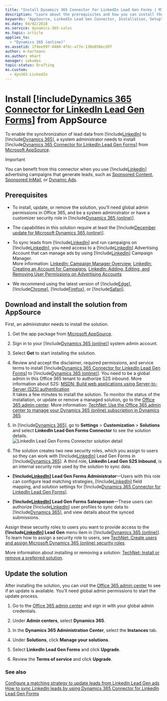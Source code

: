 ```yaml
---
title: "Install Dynamics 365 Connector for LinkedIn Lead Gen Forms | Microsoft Docs"
description: "Learn about the prerequisites and how you can install the LinkedIn Connector for your Dynamics 365 (online) organization."
keywords: "AppSource, LinkedIn Lead Gen Connector, Installation, Setup"
ms.date: 04/02/2018
ms.service: dynamics-365-sales
ms.topic: article
applies_to:
  - "Dynamics 365 (online)"
ms.assetid: 1f4ee997-8460-4f6c-a77e-138e850ecd97
author: m-hartmann
ms.author: mhart
manager: sakudes
topic-status: Drafting
ms.custom:
  - dyn365-LinkedIn
---
```


# Install [!include[Dynamics 365 Connector for LinkedIn Lead Gen Forms](../includes/cc-linkedin-solution.md)] from AppSource

To enable the synchronization of lead data from [!include[LinkedIn](../includes/pn-linkedin.md)] to [!include[Dynamics 365](../includes/pn-crm-2016-shortest.md)], a system administrator needs to install [!include[Dynamics 365 Connector for LinkedIn Lead Gen Forms](../includes/cc-linkedin-solution.md)] from [Microsoft AppSource](https://go.microsoft.com/fwlink/p/?linkid=850928).

> [!IMPORTANT]
> You can benefit from this connector when you use [!include[LinkedIn](../includes/pn-linkedin.md)] advertising campaigns that generate leads, such as [Sponsored Content](https://business.linkedin.com/marketing-solutions/native-advertising/), [Sponsored InMail](https://business.linkedin.com/marketing-solutions/sponsored-inmail), or [Dynamic Ads](https://business.linkedin.com/marketing-solutions/dynamic-ads).

## Prerequisites

* To install, update, or remove the solution, you’ll need global admin permissions in Office 365, and be a system administrator or have a customizer security role in [!include[Dynamics 365 (online)](../includes/pn-crm-online-shortest.md)].

* The capabilities in this solution require at least the [!include[December update for Microsoft Dynamics 365 (online)](../includes/pn-crm-8-2-0-online.md)].

* To sync leads from [!include[LinkedIn](../includes/pn-linkedin.md)] and run campaigns on [!include[LinkedIn](../includes/pn-linkedin.md)], you need access to a [!include[LinkedIn](../includes/pn-linkedin.md)] Advertising Account that can manage ads by using [!include[LinkedIn](../includes/pn-linkedin.md)] Campaign Manager.    
  More information: [LinkedIn: Campaign Manager Overview](https://www.linkedin.com/help/lms/answer/56969), [LinkedIn: Creating an Account for Campaigns](https://www.linkedin.com/help/lms/topics/8121/8122/5749), [LinkedIn: Adding, Editing, and Removing User Permissions on Advertising Accounts](https://www.linkedin.com/help/lms/answer/5753)

* We recommend using the latest version of [!include[Edge](../includes/pn-microsoft-edge.md)], [!include[Chrome](../includes/tn-google-chrome.md)], [!include[Firefox](../includes/tn-mozilla-firefox.md)], or [!include[Safari](../includes/tn-apple-safari.md)].

## Download and install the solution from AppSource

First, an administrator needs to install the solution.

1. Get the app package from [Microsoft AppSource](https://go.microsoft.com/fwlink/p/?linkid=850928).

2. Sign in to your [!include[Dynamics 365 (online)](../includes/pn-crm-online-shortest.md)] system admin account.

3. Select **Get** to start installing the solution.

4. Review and accept the disclaimer, required permissions, and service terms to install [!include[Dynamics 365 Connector for LinkedIn Lead Gen Forms](../includes/cc-linkedin-solution.md)] to [!include[Dynamics 365 (online)](../includes/pn-crm-online-shortest.md)]. You need to be a global admin in this Office 365 tenant to authorize S2S inbound. More information about S2S: [MSDN: Build web applications using Server-to-Server (S2S) authentication](https://msdn.microsoft.com/library/mt790168.aspx)  
   It takes a few minutes to install the solution. To monitor the status of the installation, or update or remove a managed solution, go to the [Office 365 admin center](https://portal.office.com/).
   More information: [TechNet: Use the Office 365 admin center to manage your Dynamics 365 (online) subscription in Dynamics 365](https://technet.microsoft.com/library/dn973004.aspx).

5. In [!include[Dynamics 365](../includes/pn-crm-2016-shortest.md)], go to **Settings** > **Customization** > **Solutions** and select **LinkedIn Lead Gen Forms Connector** to see the solution details.  
   ![LinkedIn Lead Gen Forms Connector solution detail](media/Solution-details.png "LinkedIn Lead Gen Forms Connector solution details")

6. The solution creates two new security roles, which you assign to users so they can work with [!include[LinkedIn](../includes/pn-linkedin.md)] Lead Gen Forms in [!include[Dynamics 365](../includes/pn-crm-2016-shortest.md)]. A third role, **LinkedIn Lead Gen S2S Inbound**, is an internal security role used by the solution to sync data.

* **[!include[LinkedIn](../includes/pn-linkedin.md)] Lead Gen Forms Administrator**&mdash;Users with this role can configure lead matching strategies, [!include[LinkedIn](../includes/pn-linkedin.md)] field mapping, and solution settings for [!include[Dynamics 365 Connector for LinkedIn Lead Gen Forms](../includes/cc-linkedin-solution.md)].

* **[!include[LinkedIn](../includes/pn-linkedin.md)] Lead Gen Forms Salesperson**&mdash;These users can authorize [!include[LinkedIn](../includes/pn-linkedin.md)] user profiles to sync data to [!include[Dynamics 365](../includes/pn-crm-2016-shortest.md)], and view details about the synced submissions.

Assign these security roles to users you want to provide access to the **[!include[LinkedIn](../includes/pn-linkedin.md)] Lead Gen** menu item in [!include[Dynamics 365 (online)](../includes/pn-crm-online-shortest.md)]. To learn how to assign a security role to users, see [TechNet: Create users and assign Microsoft Dynamics 365 (online) security roles](https://technet.microsoft.com/library/jj191623.aspx#BKMK_AssignSecurity).

More information about installing or removing a solution: [TechNet: Install or remove a preferred solution](https://technet.microsoft.com/library/dn878909.aspx).

## Update the solution

After installing the solution, you can visit the [Office 365 admin center](https://portal.office.com/) to see if an update is available. You'll need global admin permissions to start the update process.

1. Go to the [Office 365 admin center](https://portal.office.com/) and sign in with your global admin credentials.

2. Under **Admin centers**, select **Dynamics 365**. 

3. In the **Dynamics 365 Administration Center**, select the **Instances** tab.

4. Under **Solutions**, click **Manage your solutions**.

5. Select **LinkedIn Lead Gen Forms** and click **Upgrade**.

6. Review the **Terms of service** and click **Upgrade**.

### See also

[Configure a matching strategy to update leads from LinkedIn Lead Gen ads](configure-matching-strategy.md)  
[How to sync LinkedIn leads by using Dynamics 365 Connector for LinkedIn Lead Gen Forms](sync-linkedin-leads.md)
